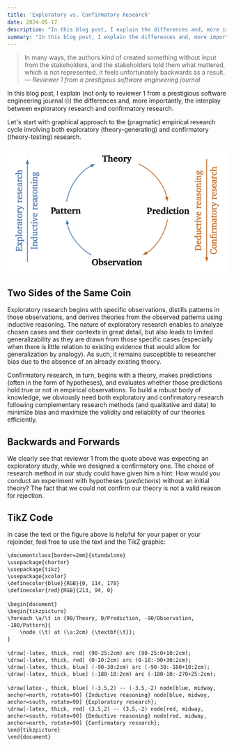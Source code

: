 ```yaml
---
title: 'Exploratory vs. Confirmatory Research'
date: 2024-05-17
description: "In this blog post, I explain the differences and, more importantly, the interplay between exploratory research and confirmatory research."
summary: "In this blog post, I explain the differences and, more importantly, the interplay between exploratory research and confirmatory research."
---
```



> In many ways, the authors kind of created something without input from the stakeholders, and the stakeholders told them what mattered, which is not represented.  It feels unfortunately backwards as a result.<br>
> — <cite>Reviewer 1 from a prestigous software engineering journal</cite>

In this blog post, I explain (not only to reviewer 1 from a prestigious software engineering journal 🙄) the differences and, more importantly, the interplay between exploratory research and confirmatory research.

Let's start with graphical approach to the (pragmatic) empirical research cycle involving both exploratory (theory-generating) and confirmatory (theory-testing) research.

![Exploratory and confirmatory research as part of the emprical research cycle](exploratory_confirmatory_research.png)

## Two Sides of the Same Coin

Exploratory research begins with specific observations, distills patterns in those observations, and derives theories from the observed patterns using inductive reasoning. The nature of exploratory research enables to analyze chosen cases and their contexts in great detail, but also leads to limited generalizability as they are drawn from those specific cases (especially when there is little relation to existing evidence that would allow for generalization by analogy). As such, it remains susceptible to researcher bias due to the absence of an already existing theory.

Confirmatory research, in turn, begins with a theory, makes predictions (often in the form of hypotheses), and evaluates whether those predictions hold true or not in empirical observations. To build a robust body of knowledge, we obviously need both exploratory and confirmatory research following complementary research methods (and qualitative and  data) to minimize bias and maximize the validity and reliability of our theories efficiently.

## Backwards and Forwards

We clearly see that reviewer 1 from the quote above was expecting an exploratory study, while we designed a confirmatory one. The choice of research method in our study could have given him a hint: How would you conduct an experiment with hypotheses (*predictions*) without an initial theory? The fact that we could not confirm our theory is not a valid reason for rejection.

## TikZ Code

In case the text or the figure above is helpful for your paper or your rejoinder, feel free to use the text and the TikZ graphic:

```
\documentclass[border=2mm]{standalone}
\usepackage{charter}
\usepackage{tikz}
\usepackage{xcolor}
\definecolor{blue}{RGB}{0, 114, 178}
\definecolor{red}{RGB}{213, 94, 0}

\begin{document}
\begin{tikzpicture} 
\foreach \a/\t in {90/Theory, 0/Prediction, -90/Observation, -180/Pattern}{
    \node (\t) at (\a:2cm) {\textbf{\t}};
}

\draw[-latex, thick, red] (90-25:2cm) arc (90-25:0+10:2cm);
\draw[-latex, thick, red] (0-10:2cm) arc (0-10:-90+30:2cm);
\draw[-latex, thick, blue] (-90-30:2cm) arc (-90-30:-180+10:2cm);
\draw[-latex, thick, blue] (-180-10:2cm) arc (-180-10:-270+25:2cm);

\draw[latex-, thick, blue] (-3.5,2) -- (-3.5,-2) node[blue, midway, anchor=north, rotate=90] {Inductive reasoning} node[blue, midway, anchor=south, rotate=90] {Exploratory research}; 
\draw[-latex, thick, red] (3.5,2) -- (3.5,-2) node[red, midway, anchor=south, rotate=90] {Deductive reasoning} node[red, midway, anchor=north, rotate=90] {Confirmatory research}; 
\end{tikzpicture}
\end{document}
```